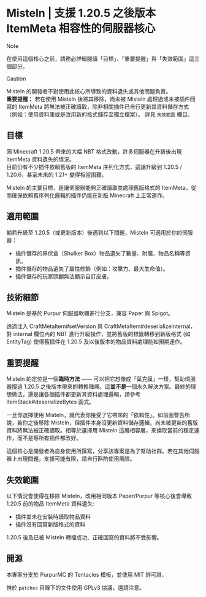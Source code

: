 # Misteln | 支援 1.20.5 之後版本 ItemMeta 相容性的伺服器核心

> [!NOTE]
> 在使用這個核心之前，請務必詳細閱讀「目標」、「重要提醒」與「失效範圍」這三個部分。

> [!CAUTION]
> Misteln 的開發者不對使用此核心所導致的資料遺失或其他問題負責。  
> **重要提醒：** 若在使用 Misteln 後將其移除，尚未被 Misteln 處理過或未被插件回寫的 ItemMeta 將無法被正確讀取，除非相關插件已自行更新其資料儲存方式（例如：使用資料庫或是改用新的格式儲存至獨立檔案）。
> 詳見 `失效範圍` 欄目。

## 目標

因 Minecraft 1.20.5 帶來的大幅 NBT 格式改動，許多伺服器在升級後出現 ItemMeta 資料遺失的情況。  
目前仍有不少插件依賴舊版的 ItemMeta 序列化方式，這讓升級到 1.20.5 / 1.20.6，甚至未來的 1.21+ 變得相當困難。

Misteln 的主要目標，是讓伺服器能夠正確讀取並處理舊版格式的 ItemMeta，從而確保依賴舊序列化邏輯的插件仍能在新版 Minecraft 上正常運作。

## 適用範圍

躺若升級至 1.20.5（或更新版本）後遇到以下問題，Misteln 可適用於你的伺服器：

* 插件儲存的界伏盒（Shulker Box）物品遺失了數量、附魔、物品名稱等資訊。
* 插件儲存的物品遺失了屬性修飾（例如：攻擊力、最大生命值）。
* 插件儲存的玩家頭顱無法顯示自訂皮膚。

## 技術細節

Misteln 是基於 Purpur 伺服器軟體進行分支，兼容 Paper 與 Spigot。

透過注入 CraftMetaItem#setVersion 與 CraftMetaItem#deserializeInternal，
對 internal 欄位內的 NBT 進行升級操作，並將舊版的標籤轉移到新版格式 (如 EntityTag)
使得舊插件在 1.20.5 及以後版本的物品資料處理能如預期運作。

## 重要提醒

Misteln 的定位是一個**臨時方法** —— 可以把它想像成「葉克膜」一樣，幫助伺服器撐過 1.20.5 之後版本帶來的轉換陣痛。這**並不是**一個永久解決方案。最終的理想做法，還是讓各個插件都更新其資料處理邏輯，請參考 ItemStack#deserializeBytes 函式。

一旦你選擇使用 Misteln，就代表你接受了它帶來的「依賴性」。如前面警告所說，若你之後移除 Misteln，但插件本身沒更新資料儲存邏輯，尚未被更新的舊版資料將無法被正確讀取。相等於選擇用 Misteln 這層相容層，來換取當前的穩定運作，而不是等所有插件都改好。

這個核心是開發者為自身使用所撰寫，分享該專案是為了幫助社群。若在其他伺服器上出現問題，支援可能有限，請自行斟酌使用風險。

## 失效範圍

以下情況會使得在移除 Misteln，改用相同版本 Paper/Purpur 等核心後會導致 1.20.5 前的物品 ItemMeta 資料遺失:

- 插件並未在安裝時讀取物品資料
- 插件沒有回寫新版格式的資料

1.20.5 後及已被 Misteln 轉檔成功、正確回寫的資料將不受影響。

## 開源

本專案分支於 PurpurMC 的 Tentacles 模板，並使用 MIT 許可證，

惟於 `patches` 目錄下的文件使用 GPLv3 協議，還請注意。